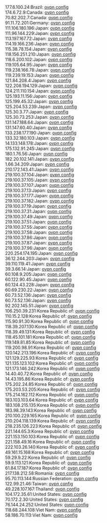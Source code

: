 177.6.100.24:Brazil: [ovpn config](vpn/177_6_100_24.ovpn)  
174.6.72.9:Canada: [ovpn config](vpn/174_6_72_9.ovpn)  
70.82.202.7:Canada: [ovpn config](vpn/70_82_202_7.ovpn)  
91.11.72.201:Germany: [ovpn config](vpn/91_11_72_201.ovpn)  
111.106.180.196:Japan: [ovpn config](vpn/111_106_180_196.ovpn)  
111.96.144.229:Japan: [ovpn config](vpn/111_96_144_229.ovpn)  
113.197.167.72:Japan: [ovpn config](vpn/113_197_167_72.ovpn)  
114.19.166.236:Japan: [ovpn config](vpn/114_19_166_236.ovpn)  
115.38.78.154:Japan: [ovpn config](vpn/115_38_78_154.ovpn)  
118.156.251.210:Japan: [ovpn config](vpn/118_156_251_210.ovpn)  
118.6.200.102:Japan: [ovpn config](vpn/118_6_200_102.ovpn)  
119.105.64.95:Japan: [ovpn config](vpn/119_105_64_95.ovpn)  
119.238.166.78:Japan: [ovpn config](vpn/119_238_166_78.ovpn)  
119.239.19.153:Japan: [ovpn config](vpn/119_239_19_153.ovpn)  
121.84.208.4:Japan: [ovpn config](vpn/121_84_208_4.ovpn)  
122.208.194.129:Japan: [ovpn config](vpn/122_208_194_129.ovpn)  
124.211.110.154:Japan: [ovpn config](vpn/124_211_110_154.ovpn)  
125.193.11.156:Japan: [ovpn config](vpn/125_193_11_156.ovpn)  
125.199.45.32:Japan: [ovpn config](vpn/125_199_45_32.ovpn)  
125.204.53.239:Japan: [ovpn config](vpn/125_204_53_239.ovpn)  
125.30.3.77:Japan: [ovpn config](vpn/125_30_3_77.ovpn)  
125.30.73.253:Japan: [ovpn config](vpn/125_30_73_253.ovpn)  
131.147.188.64:Japan: [ovpn config](vpn/131_147_188_64.ovpn)  
131.147.60.40:Japan: [ovpn config](vpn/131_147_60_40.ovpn)  
133.238.177.190:Japan: [ovpn config](vpn/133_238_177_190.ovpn)  
133.32.180.103:Japan: [ovpn config](vpn/133_32_180_103.ovpn)  
14.133.148.178:Japan: [ovpn config](vpn/14_133_148_178.ovpn)  
175.132.91.245:Japan: [ovpn config](vpn/175_132_91_245.ovpn)  
180.1.76.56:Japan: [ovpn config](vpn/180_1_76_56.ovpn)  
182.20.102.141:Japan: [ovpn config](vpn/182_20_102_141.ovpn)  
1.66.34.209:Japan: [ovpn config](vpn/1_66_34_209.ovpn)  
210.172.143.41:Japan: [ovpn config](vpn/210_172_143_41.ovpn)  
219.100.37.104:Japan: [ovpn config](vpn/219_100_37_104.ovpn)  
219.100.37.105:Japan: [ovpn config](vpn/219_100_37_105.ovpn)  
219.100.37.107:Japan: [ovpn config](vpn/219_100_37_107.ovpn)  
219.100.37.13:Japan: [ovpn config](vpn/219_100_37_13.ovpn)  
219.100.37.177:Japan: [ovpn config](vpn/219_100_37_177.ovpn)  
219.100.37.182:Japan: [ovpn config](vpn/219_100_37_182.ovpn)  
219.100.37.19:Japan: [ovpn config](vpn/219_100_37_19.ovpn)  
219.100.37.31:Japan: [ovpn config](vpn/219_100_37_31.ovpn)  
219.100.37.49:Japan: [ovpn config](vpn/219_100_37_49.ovpn)  
219.100.37.51:Japan: [ovpn config](vpn/219_100_37_51.ovpn)  
219.100.37.55:Japan: [ovpn config](vpn/219_100_37_55.ovpn)  
219.100.37.58:Japan: [ovpn config](vpn/219_100_37_58.ovpn)  
219.100.37.86:Japan: [ovpn config](vpn/219_100_37_86.ovpn)  
219.100.37.87:Japan: [ovpn config](vpn/219_100_37_87.ovpn)  
219.100.37.96:Japan: [ovpn config](vpn/219_100_37_96.ovpn)  
220.254.174.195:Japan: [ovpn config](vpn/220_254_174_195.ovpn)  
36.12.244.203:Japan: [ovpn config](vpn/36_12_244_203.ovpn)  
39.110.119.41:Japan: [ovpn config](vpn/39_110_119_41.ovpn)  
39.3.66.14:Japan: [ovpn config](vpn/39_3_66_14.ovpn)  
60.108.9.205:Japan: [ovpn config](vpn/60_108_9_205.ovpn)  
60.122.90.45:Japan: [ovpn config](vpn/60_122_90_45.ovpn)  
60.124.43.228:Japan: [ovpn config](vpn/60_124_43_228.ovpn)  
60.69.230.22:Japan: [ovpn config](vpn/60_69_230_22.ovpn)  
60.73.52.136:Japan: [ovpn config](vpn/60_73_52_136.ovpn)  
60.73.52.136:Japan: [ovpn config](vpn/60_73_52_136.ovpn)  
92.202.145.51:Japan: [ovpn config](vpn/92_202_145_51.ovpn)  
106.250.39.231:Korea Republic of: [ovpn config](vpn/106_250_39_231.ovpn)  
110.15.2.128:Korea Republic of: [ovpn config](vpn/110_15_2_128.ovpn)  
115.90.91.30:Korea Republic of: [ovpn config](vpn/115_90_91_30.ovpn)  
118.39.207.130:Korea Republic of: [ovpn config](vpn/118_39_207_130.ovpn)  
118.39.49.131:Korea Republic of: [ovpn config](vpn/118_39_49_131.ovpn)  
118.45.101.181:Korea Republic of: [ovpn config](vpn/118_45_101_181.ovpn)  
119.149.81.85:Korea Republic of: [ovpn config](vpn/119_149_81_85.ovpn)  
119.200.98.91:Korea Republic of: [ovpn config](vpn/119_200_98_91.ovpn)  
120.142.213.196:Korea Republic of: [ovpn config](vpn/120_142_213_196.ovpn)  
121.129.225.93:Korea Republic of: [ovpn config](vpn/121_129_225_93.ovpn)  
121.135.123.102:Korea Republic of: [ovpn config](vpn/121_135_123_102.ovpn)  
121.173.146.242:Korea Republic of: [ovpn config](vpn/121_173_146_242.ovpn)  
14.40.40.72:Korea Republic of: [ovpn config](vpn/14_40_40_72.ovpn)  
14.43.195.86:Korea Republic of: [ovpn config](vpn/14_43_195_86.ovpn)  
175.202.24.85:Korea Republic of: [ovpn config](vpn/175_202_24_85.ovpn)  
175.203.53.205:Korea Republic of: [ovpn config](vpn/175_203_53_205.ovpn)  
175.214.162.112:Korea Republic of: [ovpn config](vpn/175_214_162_112.ovpn)  
183.103.103.64:Korea Republic of: [ovpn config](vpn/183_103_103_64.ovpn)  
183.108.215.135:Korea Republic of: [ovpn config](vpn/183_108_215_135.ovpn)  
183.98.39.143:Korea Republic of: [ovpn config](vpn/183_98_39_143.ovpn)  
210.100.229.165:Korea Republic of: [ovpn config](vpn/210_100_229_165.ovpn)  
210.204.118.139:Korea Republic of: [ovpn config](vpn/210_204_118_139.ovpn)  
218.235.126.223:Korea Republic of: [ovpn config](vpn/218_235_126_223.ovpn)  
221.144.65.3:Korea Republic of: [ovpn config](vpn/221_144_65_3.ovpn)  
221.153.150.103:Korea Republic of: [ovpn config](vpn/221_153_150_103.ovpn)  
221.158.49.16:Korea Republic of: [ovpn config](vpn/221_158_49_16.ovpn)  
222.103.26.140:Korea Republic of: [ovpn config](vpn/222_103_26_140.ovpn)  
49.161.15.168:Korea Republic of: [ovpn config](vpn/49_161_15_168.ovpn)  
59.29.9.22:Korea Republic of: [ovpn config](vpn/59_29_9_22.ovpn)  
59.9.113.121:Korea Republic of: [ovpn config](vpn/59_9_113_121.ovpn)  
61.84.17.187:Korea Republic of: [ovpn config](vpn/61_84_17_187.ovpn)  
217.138.212.58:Romania: [ovpn config](vpn/217_138_212_58.ovpn)  
95.70.113.144:Russian Federation: [ovpn config](vpn/95_70_113_144.ovpn)  
122.99.21.46:Taiwan: [ovpn config](vpn/122_99_21_46.ovpn)  
49.228.107.167:Thailand: [ovpn config](vpn/49_228_107_167.ovpn)  
104.172.35.61:United States: [ovpn config](vpn/104_172_35_61.ovpn)  
70.172.2.30:United States: [ovpn config](vpn/70_172_2_30.ovpn)  
76.144.24.252:United States: [ovpn config](vpn/76_144_24_252.ovpn)  
118.68.244.108:Viet Nam: [ovpn config](vpn/118_68_244_108.ovpn)  
58.186.70.113:Viet Nam: [ovpn config](vpn/58_186_70_113.ovpn)  
